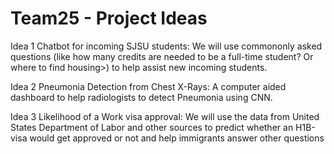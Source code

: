 # Team25 - Project Ideas

Idea 1 Chatbot for incoming SJSU students: We will use commononly asked questions (like how many credits are needed to be a full-time student? Or where to find housing>) to help assist new incoming students.

Idea 2 Pneumonia Detection from Chest X-Rays: A computer aided dashboard to help radiologists to detect Pneumonia using CNN.

Idea 3 Likelihood of a Work visa approval: We will use the data from United States Department of Labor and other sources to predict whether an H1B-visa would get approved or not and help immigrants answer other questions
